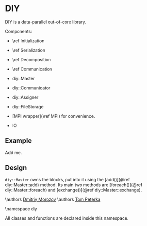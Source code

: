 DIY
===

DIY is a data-parallel out-of-core library.

Components:

 - \ref Initialization
 - \ref Serialization
 - \ref Decomposition
 - \ref Communication

 - diy::Master
 - diy::Communicator
 - diy::Assigner
 - diy::FileStorage
 - [MPI wrapper](\ref MPI) for convenience.
 - IO


Example
-------

Add me.

Design
------

`diy::Master` owns the blocks, put into it using the
[add()](@ref diy::Master::add)
method.  Its main two methods are [foreach()](@ref diy::Master::foreach) and
[exchange()](@ref diy::Master::exchange).


\authors [Dmitriy Morozov](http://mrzv.org)
\authors [Tom Peterka](http://www.mcs.anl.gov/~tpeterka/)

\namespace diy

All classes and functions are declared inside this namespace.
